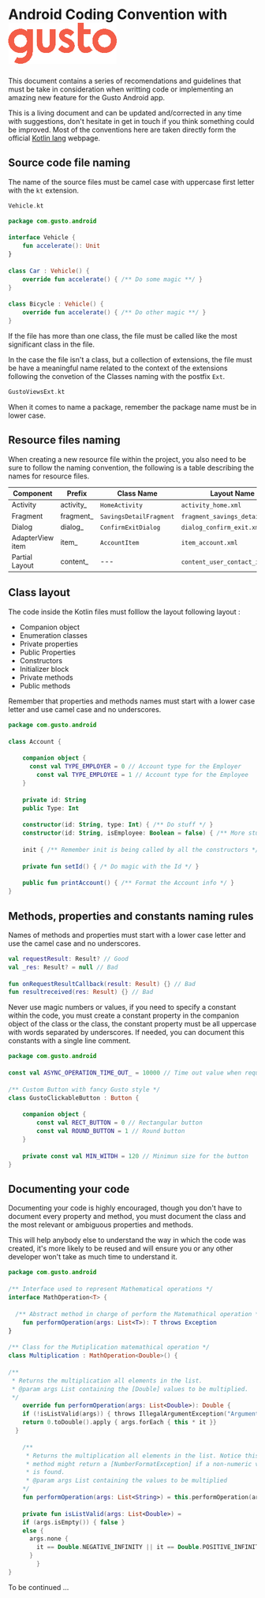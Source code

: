 # Android Coding Convention with ![](./gusto_logo.png)


This document contains a series of recomendations and guidelines that must be take in consideration when writting code or implementing an amazing new feature for the Gusto Android app.

This is a living document and can be updated and/corrected in any time with suggestions, don't hesitate in get in touch if you think something could be improved. Most of the conventions here are taken directly form the official [Kotlin lang](https://kotlinlang.org/docs/reference/coding-conventions.html) webpage.


## Source code file naming

The name of the source files must be camel case with uppercase first letter with the `kt` extension. 

```Kotlin
Vehicle.kt
```

```Kotlin
package com.gusto.android

interface Vehicle {
	fun accelerate(): Unit
}

class Car : Vehicle() {
	override fun accelerate() { /** Do some magic **/ }
}

class Bicycle : Vehicle() {
	override fun accelerate() { /** Do other magic **/ }
}
```

If the file has more than one class, the file must be called like the most significant class in the file.

In the case the file isn't a class, but a collection of extensions, the file must be have a meaningful name related to the context of the extensions following the convetion of the Classes naming with the postfix `Ext`.

```Kotlin
GustoViewsExt.kt
```

When it comes to name a package, remember the package name must be in lower case.

## Resource files naming

When creating a new resource file within the project, you also need to be sure to follow the naming convention, the following is a table describing the names for resource files.

| Component  | Prefix | Class Name | Layout Name |
|------------|--------|------------|-------------|
| Activity | activity_ | `HomeActivity` | `activity_home.xml` |
| Fragment | fragment_ | `SavingsDetailFragment` | `fragment_savings_detail.xml` |
| Dialog | dialog_ | `ConfirmExitDialog` | `dialog_confirm_exit.xml` |
| AdapterView item | item_ | `AccountItem` | `item_account.xml` |
| Partial Layout | content_ | --- | `content_user_contact_info.xml` |

## Class layout

The code inside the Kotlin files must folllow the layout following layout :

  - Companion object
  - Enumeration classes
  - Private properties
  - Public Properties
  - Constructors
  - Initializer block
  - Private methods
  - Public methods

Remember that properties and methods names must start with a lower case letter and use camel case and no underscores.

```Kotlin
package com.gusto.android

class Account {
	
	companion object {
	  const val TYPE_EMPLOYER = 0 // Account type for the Employer
		const val TYPE_EMPLOYEE = 1 // Account type for the Employee
	}
	
	private id: String
	public Type: Int
	
	constructor(id: String, type: Int) { /** Do stuff */ }
	constructor(id: String, isEmployee: Boolean = false) { /** More stuff */ }
	
	init { /** Remember init is being called by all the constructors */ }
	
	private fun setId() { /* Do magic with the Id */ }

	public fun printAccount() { /** Format the Account info */ }	
}
```

## Methods, properties and constants naming rules

Names of methods and properties must start with a lower case letter and use the camel case and no underscores.

```Kotlin
val requestResult: Result? // Good
val _res: Result? = null // Bad

fun onRequestResultCallback(result: Result) {} // Bad
fun resultreceived(res: Result) {} // Bad
```

Never use magic numbers or values, if you need to specify a constant within the code, you must create a constant property in the companion object of the class or the class, the constant property must be all uppercase with words separated by underscores. If needed, you can document this constants with a single line comment.

```Kotlin
package com.gusto.android

const val ASYNC_OPERATION_TIME_OUT_ = 10000 // Time out value when requesting an Async operation, in millis

/** Custom Button with fancy Gusto style */
class GustoClickableButton : Button {
	
	companion object {
		const val RECT_BUTTON = 0 // Rectangular button
		const val ROUND_BUTTON = 1 // Round button
	}
	
	private const val MIN_WITDH = 120 // Minimun size for the button
}
```

## Documenting your code

Documenting your code is highly encouraged, though you don't have to document every property and method, you must document the class and the most relevant or ambiguous properties and methods. 

This will help anybody else to understand the way in which the code was created, it's more likely to be reused and will ensure you or any other developer won't take as much time to understand it.

```Kotlin
package com.gusto.android

/** Interface used to represent Mathematical operations */
interface MathOperation<T> {
  
  /** Abstract method in charge of perform the Matemathical operation */
	fun performOperation(args: List<T>): T throws Exception
}

/** Class for the Mutiplication matemathical operation */
class Multiplication : MathOperation<Double>() {

/**
 * Returns the multiplication all elements in the list.
 * @param args List containing the [Double] values to be multiplied.
 */
	override fun performOperation(args: List<Double>): Double {
    if (!isListValid(args)) { throws IllegalArgumentException("Argument list is invalid or contains INFINITY.")}
    return 0.toDouble().apply { args.forEach { this * it }}
  } 
	
	/** 
	 * Returns the multiplication all elements in the list. Notice this 
	 * method might return a [NumberFormatException] if a non-numeric value 
	 * is found.
	 * @param args List containing the values to be multiplied
	*/
	fun performOperation(args: List<String>) = this.performOperation(args.map { it.toDouble() })
	
	private fun isListValid(args: List<Double>) = 
  	if (args.isEmpty()) { false }
  	else {
      args.none { 
        it == Double.NEGATIVE_INFINITY || it == Double.POSITIVE_INFINITY 
      }
		}
}
```

To be continued ...
